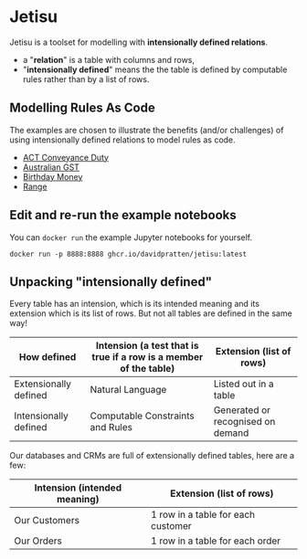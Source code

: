 # Jetisu
Jetisu is a toolset for modelling with __intensionally defined relations__.
- a "__relation__" is a table with columns and rows,
- "__intensionally defined__" means the the table is defined by computable rules rather than by a list of rows.

## Modelling Rules As Code
The examples are chosen to illustrate the benefits (and/or challenges) of using intensionally defined relations to model rules as code.
- [ACT Conveyance Duty](ACT_Conveyance_Duty.ipynb)
- [Australian GST](Australian_GST.ipynb)
- [Birthday Money](Birthday%20Money.ipynb)
- [Range](Range.ipynb)
## Edit and re-run the example notebooks
You can  ```docker run``` the example Jupyter notebooks for yourself.

```shell
docker run -p 8888:8888 ghcr.io/davidpratten/jetisu:latest
```
## Unpacking "intensionally defined"
Every table has an intension, which is its intended meaning and its extension which is its list of rows. But not all tables 
are defined in the same way!  

| How defined           | Intension (a test that is true if a row is a member of the table) | Extension (list of rows)          |
|-----------------------|-------------------------------------------------------------------|-----------------------------------|
| Extensionally defined | Natural Language                                                  | Listed out in a table             |
| Intensionally defined | Computable Constraints and Rules                                  | Generated or recognised on demand |

Our databases and CRMs are full of extensionally defined tables, here are a few:

| Intension (intended meaning) | Extension (list of rows)           |
|------------------------------|------------------------------------|
| Our Customers                | 1 row in a table for each customer |
| Our Orders                   | 1 row in a table for each order    |

